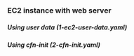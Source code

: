 ### EC2 instance with web server

##### Using user data (1-ec2-user-data.yaml)

##### Using cfn-init (2-cfn-init.yaml)